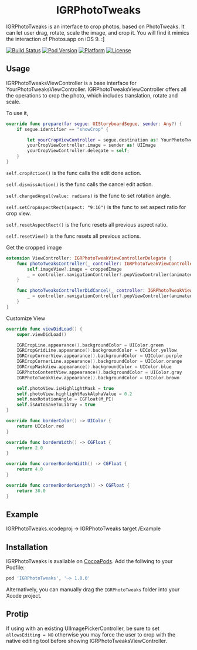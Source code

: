 <h1 align="center">IGRPhotoTweaks</h1>

IGRPhotoTweaks is an interface to crop photos, based on PhotoTweaks. It can let user drag, rotate, scale the image, and crop it. You will find it mimics the interaction of Photos.app on iOS 9. :]

[![Build Status](https://travis-ci.org/IGRSoft/PhotoTweaks.svg)](https://travis-ci.org/IGRSoft/IGRPhotoTweaks)
[![Pod Version](http://img.shields.io/cocoapods/v/IGRPhotoTweaks.svg?style=flat)](http://cocoapods.org/?q=IGRPhotoTweaks)
[![Platform](http://img.shields.io/cocoapods/p/IGRPhotoTweaks.svg?style=flat)](http://cocoapods.org/?q=IGRPhotoTweaks)
[![License](http://img.shields.io/cocoapods/l/IGRPhotoTweaks.svg?style=flat)](https://github.com/IGRSoft/IGRPhotoTweaks/blob/master/LICENSE)

## Usage

IGRPhotoTweaksViewController is a base interface for YourPhotoTweaksViewController.
IGRPhotoTweaksViewController offers all the operations to crop the photo, which includes translation, rotate and scale.

To use it,

```swift
override func prepare(for segue: UIStoryboardSegue, sender: Any?) {
    if segue.identifier == "showCrop" {

        let yourCropViewController = segue.destination as! YourPhotoTweaksViewController
        yourCropViewController.image = sender as! UIImage
        yourCropViewController.delegate = self;
    }
}
```

```self.cropAction()``` is the func calls the edit done action.

```self.dismissAction()``` is the func calls the cancel edit action.

```self.changedAngel(value: radians)``` is the func to set rotation angle.

```self.setCropAspectRect(aspect: "9:16")``` is the func to set aspect ratio for crop view.

```self.resetAspectRect()``` is the func resets all previous aspect ratio.

```self.resetView()``` is the func resets all previous actions.

Get the cropped image
```swift
extension ViewController: IGRPhotoTweakViewControllerDelegate {
    func photoTweaksController(_ controller: IGRPhotoTweakViewController, didFinishWithCroppedImage croppedImage: UIImage) {
        self.imageView?.image = croppedImage
        _ = controller.navigationController?.popViewController(animated: true)
    }

    func photoTweaksControllerDidCancel(_ controller: IGRPhotoTweakViewController) {
        _ = controller.navigationController?.popViewController(animated: true)
    }
}
```

Customize View
```swift
override func viewDidLoad() {
    super.viewDidLoad()

    IGRCropLine.appearance().backgroundColor = UIColor.green
    IGRCropGridLine.appearance().backgroundColor = UIColor.yellow
    IGRCropCornerView.appearance().backgroundColor = UIColor.purple
    IGRCropCornerLine.appearance().backgroundColor = UIColor.orange
    IGRCropMaskView.appearance().backgroundColor = UIColor.blue
    IGRPhotoContentView.appearance().backgroundColor = UIColor.gray
    IGRPhotoTweakView.appearance().backgroundColor = UIColor.brown

    self.photoView.isHighlightMask = true
    self.photoView.highlightMaskAlphaValue = 0.2
    self.maxRotationAngle = CGFloat(M_PI)
    self.isAutoSaveToLibray = true
}

override func borderColor() -> UIColor {
    return UIColor.red
}

override func borderWidth() -> CGFloat {
    return 2.0
}

override func cornerBorderWidth() -> CGFloat {
    return 4.0
}

override func cornerBorderLength() -> CGFloat {
    return 30.0
}

```

## Example
IGRPhotoTweaks.xcodeproj -> IGRPhotoTweaks target
/Example

## Installation
IGRPhotoTweaks is available on [CocoaPods](http://cocoapods.org). Add the follwing to your Podfile:
```ruby
pod 'IGRPhotoTweaks', '~> 1.0.0'
```
Alternatively, you can manually drag the ```IGRPhotoTweaks``` folder into your Xcode project.

## Protip
If using with an existing UIImagePickerController, be sure to set ```allowsEditing = NO``` otherwise you may force the user to crop with the native editing tool before showing IGRPhotoTweaksViewController.
